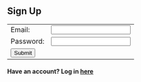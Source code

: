 ## Sign Up

<!--No actions yet-->


<table>
    <tr>
        <td>Email:</td>
        <td><input type="email" id="email" name="email" required></td>
    </tr>
    <tr>
        <td>Password:</td>
        <td><input type="text" id="password" name="password" required></td>
    </tr>
    <tr>
        <td><button type="submit" value="Submit" onclick="create_user()">Submit</button></td>
    </tr>
</table>
<h4>Have an account? Log in <a href="/login">here</a></h4>

<script>
    // Replace with localhost:8085 for testing
    

    var url = "https://csa-backend.rohanj.dev/api/user/createPerson";
    
    function create_user() {
        const body = {

            // Should be same as person????
            email: document.getElementById("email").value,
            password: document.getElementById("password").value
        };
        const request_options = {
            method: 'POST',
            body: JSON.stringify(body),
            headers: {
                "content-type": 'application/json'
            }
        };
        console.log(JSON.stringify(body));


        fetch(url, request_options)
            .then(response => {
                response.json().then(data => {
                    alert("Account created! Please enter your credentials to log in.")
                    window.location.href = "/login";
                    
                })
            })
            .catch(err => {
                console.log("Error: " + err);
            })
    }


</script>
